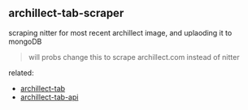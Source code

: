 ## archillect-tab-scraper

scraping nitter for most recent archillect image, and uplaoding it to mongoDB

> will probs change this to scrape archillect.com instead of nitter

related:
- [archillect-tab](https://github.com/JulienMartel/archillect-tab)
- [archillect-tab-api](https://github.com/JulienMartel/archillect-tab-api)